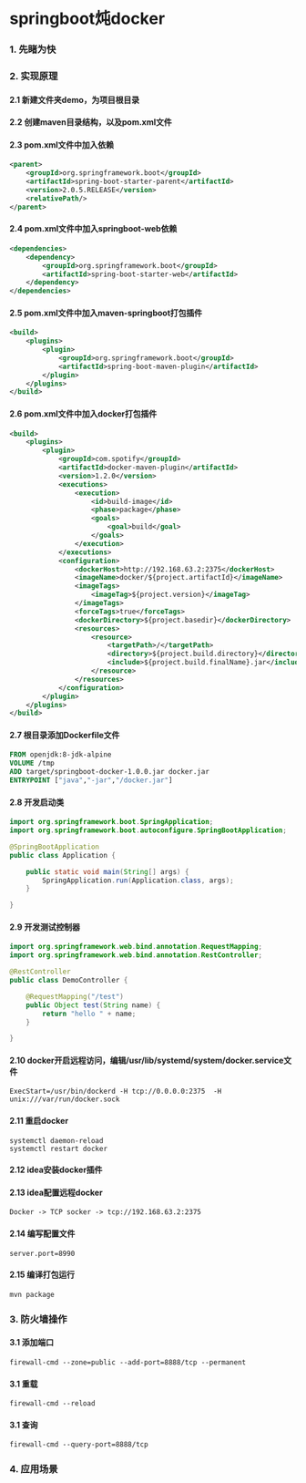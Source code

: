# springboot炖docker
### 1. 先睹为快
### 2. 实现原理
#### 2.1 新建文件夹demo，为项目根目录
#### 2.2 创建maven目录结构，以及pom.xml文件
#### 2.3 pom.xml文件中加入依赖
```xml
<parent>
    <groupId>org.springframework.boot</groupId>
    <artifactId>spring-boot-starter-parent</artifactId>
    <version>2.0.5.RELEASE</version>
    <relativePath/>
</parent>
```
#### 2.4 pom.xml文件中加入springboot-web依赖
```xml
<dependencies>
    <dependency>
        <groupId>org.springframework.boot</groupId>
        <artifactId>spring-boot-starter-web</artifactId>
    </dependency>
</dependencies>
```
#### 2.5 pom.xml文件中加入maven-springboot打包插件
```xml
<build>
    <plugins>
        <plugin>
            <groupId>org.springframework.boot</groupId>
            <artifactId>spring-boot-maven-plugin</artifactId>
        </plugin>
    </plugins>
</build>
```
#### 2.6 pom.xml文件中加入docker打包插件
```xml
<build>
    <plugins>
        <plugin>
            <groupId>com.spotify</groupId>
            <artifactId>docker-maven-plugin</artifactId>
            <version>1.2.0</version>
            <executions>
                <execution>
                    <id>build-image</id>
                    <phase>package</phase>
                    <goals>
                        <goal>build</goal>
                    </goals>
                </execution>
            </executions>
            <configuration>
                <dockerHost>http://192.168.63.2:2375</dockerHost>
                <imageName>docker/${project.artifactId}</imageName>
                <imageTags>
                    <imageTag>${project.version}</imageTag>
                </imageTags>
                <forceTags>true</forceTags>
                <dockerDirectory>${project.basedir}</dockerDirectory>
                <resources>
                    <resource>
                        <targetPath>/</targetPath>
                        <directory>${project.build.directory}</directory>
                        <include>${project.build.finalName}.jar</include>
                    </resource>
                </resources>
            </configuration>
        </plugin>
    </plugins>
</build>
```
#### 2.7 根目录添加Dockerfile文件
```dockerfile
FROM openjdk:8-jdk-alpine
VOLUME /tmp
ADD target/springboot-docker-1.0.0.jar docker.jar
ENTRYPOINT ["java","-jar","/docker.jar"]
```
#### 2.8 开发启动类
```java
import org.springframework.boot.SpringApplication;
import org.springframework.boot.autoconfigure.SpringBootApplication;

@SpringBootApplication
public class Application {

    public static void main(String[] args) {
        SpringApplication.run(Application.class, args);
    }

}
```
#### 2.9 开发测试控制器
```java
import org.springframework.web.bind.annotation.RequestMapping;
import org.springframework.web.bind.annotation.RestController;

@RestController
public class DemoController {

    @RequestMapping("/test")
    public Object test(String name) {
        return "hello " + name;
    }

}
```
#### 2.10 docker开启远程访问，编辑/usr/lib/systemd/system/docker.service文件
```
ExecStart=/usr/bin/dockerd -H tcp://0.0.0.0:2375  -H unix:///var/run/docker.sock
```
#### 2.11 重启docker
```shell script
systemctl daemon-reload
systemctl restart docker
```
#### 2.12 idea安装docker插件
#### 2.13 idea配置远程docker
```
Docker -> TCP socker -> tcp://192.168.63.2:2375
```
#### 2.14 编写配置文件
```properties
server.port=8990
```
#### 2.15 编译打包运行
```shell script
mvn package
```
### 3. 防火墙操作
#### 3.1 添加端口
```shell script
firewall-cmd --zone=public --add-port=8888/tcp --permanent
```
#### 3.1 重载
```shell script
firewall-cmd --reload
```
#### 3.1 查询
```shell script
firewall-cmd --query-port=8888/tcp
```
### 4. 应用场景